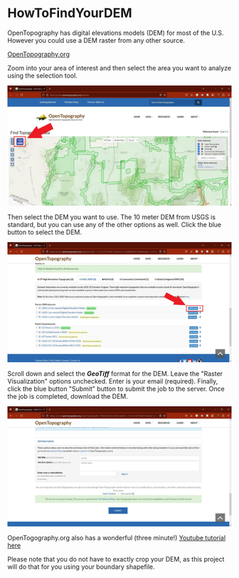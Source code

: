 # HowToFindYourDEM

OpenTopography has digital elevations models (DEM) for most of the U.S. However you could use a DEM raster from any other source. 

[OpenTopography.org](https://portal.opentopography.org/datasets)

Zoom into your area of interest and then select the area you want to analyze using the selection tool. 

<div>
    <img alt="Find Topography Data" height="" src="../Images/Find-Topography-Data.jpg"/>
</div>

Then select the DEM you want to use. The 10 meter DEM from USGS is standard, but you can use any of the other options as well. Click the blue button to select the DEM.

<div>
    <img alt="Select Area" height="" src="../Images/Select-Area.jpg"/>
</div>

Scroll down and select the ***GeoTiff*** format for the DEM. Leave the "Raster Visualization" options unchecked. Enter is your email (required). Finally, click the blue button "Submit" button to submit the job to the server. Once the job is completed, download the DEM.

<div>
    <img alt="Download DEM" height="" src="../Images/Submit-Job.jpg"/>
</div>

OpenTogography.org also has a wonderful (three minute!) [Youtube tutorial here](https://youtu.be/f1m-qa-6YXo)

Please note that you do not have to exactly crop your DEM, as this project will do that for you using your boundary shapefile.
